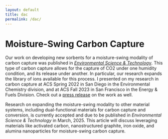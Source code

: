 ```yaml
---
layout: default
title: dac
permalink: /dac/
---
```


# Moisture-Swing Carbon Capture

Our work on developing new sorbents for a moisture-swing modality of carbon capture was published in [_Environmental Science & Technology_](https://pubs.acs.org/doi/full/10.1021/acs.est.3c02543). This type of carbon capture allows for the capture of CO2 under one humidity condition, and its release under another. In particular, our research expands the library of ions available for this process. I presented on my research in carbon capture at ACS Spring 2022 in San Diego in the Environmental Chemistry division, and at ACS Fall 2023 in San Francisco in the Energy & Fuels Division. Check out a [press release](https://www.mccormick.northwestern.edu/news/articles/2023/10/pulling-carbon-dioxide-straight-from-the-air/) on the work as well. 

Research on expanding the moisture-swing modality to other material systems, including dual-functional materials for carbon capture and conversion, is currently accepted and due to be published in _Environmental Science & Technology_ in March, 2025. This article will discuss leveraging materials like activated carbon, nanostructured graphite, iron oxide, and alumina nanoparticles for moisture-swing carbon capture. 

